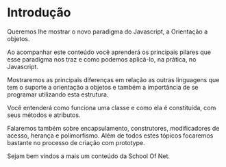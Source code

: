 # Introdução

Queremos lhe mostrar o novo paradigma do Javascript, a Orientação a objetos. 

Ao acompanhar este conteúdo você aprenderá os principais pilares que esse paradigma nos traz e como podemos aplicá-lo, na prática, no Javascript. 

Mostraremos as principais diferenças em relação as outras linguagens que tem o suporte a orientação a objetos e também a importância de se programar utilizando esta estrutura.

Você entenderá como funciona uma classe e como ela é constituída, com seus métodos e atributos.

Falaremos também sobre encapsulamento, construtores, modificadores de acesso, herança e polimorfismo. Além de todos estes tópicos focaremos bastante no processo de criação com prototype.

Sejam bem vindos a mais um conteúdo da School Of Net.
